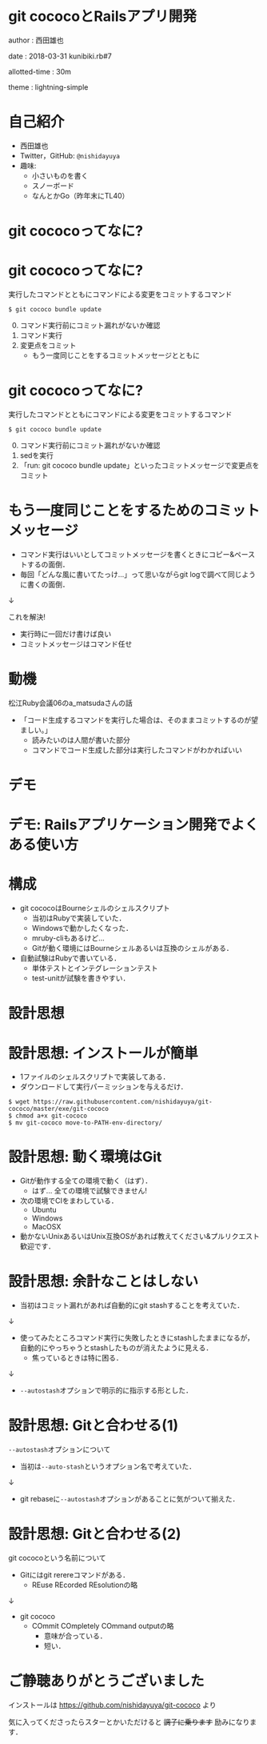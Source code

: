 # git cococoとRailsアプリ開発

author
:   西田雄也

date
: 2018-03-31 kunibiki.rb#7

allotted-time
:   30m

theme
:   lightning-simple

# 自己紹介

* 西田雄也
* Twitter，GitHub: `@nishidayuya`
* 趣味:
    * 小さいものを書く
    * スノーボード
    * なんとかGo（昨年末にTL40）

# git cococoってなに?

# git cococoってなに?

実行したコマンドとともにコマンドによる変更をコミットするコマンド

```
$ git cococo bundle update
```

0. コマンド実行前にコミット漏れがないか確認
0. コマンド実行
0. 変更点をコミット
     * もう一度同じことをするコミットメッセージとともに

# git cococoってなに?

実行したコマンドとともにコマンドによる変更をコミットするコマンド

```
$ git cococo bundle update
```

0. コマンド実行前にコミット漏れがないか確認
0. sedを実行
0. 「run: git cococo bundle update」といったコミットメッセージで変更点をコミット

# もう一度同じことをするためのコミットメッセージ

* コマンド実行はいいとしてコミットメッセージを書くときにコピー&ペーストするの面倒．
* 毎回「どんな風に書いてたっけ...」って思いながらgit logで調べて同じように書くの面倒．

↓

これを解決!

* 実行時に一回だけ書けば良い
* コミットメッセージはコマンド任せ

# 動機

松江Ruby会議06のa_matsudaさんの話

* 「コード生成するコマンドを実行した場合は、そのままコミットするのが望ましい。」
    * 読みたいのは人間が書いた部分
    * コマンドでコード生成した部分は実行したコマンドがわかればいい

# デモ

# デモ: Railsアプリケーション開発でよくある使い方

# 構成

* git cococoはBourneシェルのシェルスクリプト
    * 当初はRubyで実装していた．
    * Windowsで動かしたくなった．
    * mruby-cliもあるけど...
    * Gitが動く環境にはBourneシェルあるいは互換のシェルがある．
* 自動試験はRubyで書いている．
    * 単体テストとインテグレーションテスト
    * test-unitが試験を書きやすい．

# 設計思想

# 設計思想: インストールが簡単

* 1ファイルのシェルスクリプトで実装してある．
* ダウンロードして実行パーミッションを与えるだけ．

```
$ wget https://raw.githubusercontent.com/nishidayuya/git-cococo/master/exe/git-cococo
$ chmod a+x git-cococo
$ mv git-cococo move-to-PATH-env-directory/
```

# 設計思想: 動く環境はGit

* Gitが動作する全ての環境で動く（はず）．
    * はず... 全ての環境で試験できません!
* 次の環境でCIをまわしている．
    * Ubuntu
    * Windows
    * MacOSX
* 動かないUnixあるいはUnix互換OSがあれば教えてください&プルリクエスト歓迎です．

# 設計思想: 余計なことはしない

* 当初はコミット漏れがあれば自動的にgit stashすることを考えていた．

↓

* 使ってみたところコマンド実行に失敗したときにstashしたままになるが，自動的にやっちゃうとstashしたものが消えたように見える．
    * 焦っているときは特に困る．

↓

* `--autostash`オプションで明示的に指示する形とした．

# 設計思想: Gitと合わせる(1)

`--autostash`オプションについて

* 当初は`--auto-stash`というオプション名で考えていた．

↓

* git rebaseに`--autostash`オプションがあることに気がついて揃えた．

# 設計思想: Gitと合わせる(2)

git cococoという名前について

* Gitにはgit rerereコマンドがある．
    * REuse REcorded REsolutionの略

↓

* git cococo
    * COmmit COmpletely COmmand outputの略
        * 意味が合っている．
        * 短い．

# ご静聴ありがとうございました

インストールは
https://github.com/nishidayuya/git-cococo
より

気に入ってくださったらスターとかいただけると
~~調子に乗ります~~ 励みになります．
